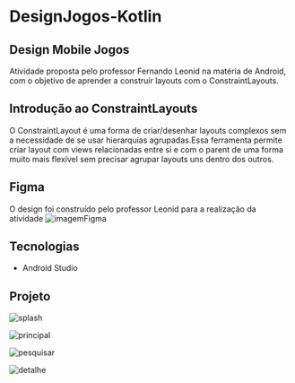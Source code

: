 # DesignJogos-Kotlin

## Design Mobile Jogos
Atividade proposta pelo professor Fernando Leonid na matéria de Android, com o objetivo de aprender a construir layouts com o ConstraintLayouts.

## Introdução ao ConstraintLayouts
O ConstraintLayout é uma forma de criar/desenhar layouts complexos sem a necessidade de se usar hierarquias agrupadas.Essa ferramenta permite criar layout com views relacionadas entre si e com o parent de uma forma muito mais flexível sem precisar agrupar layouts uns dentro dos outros.

## Figma
O design foi construído pelo professor Leonid para a realização da atividade
![imagemFigma](https://www.figma.com/file/Kd3NCtpvK2jcYT5clnrNTx/INDMO---GAMES-(Aula)?node-id=0%3A1)

## Tecnologias
* Android Studio

## Projeto 


![splash](https://user-images.githubusercontent.com/88786336/168148679-aa7fb3d3-8ef2-48e5-9ff7-5449fb93af13.png)

![principal](https://user-images.githubusercontent.com/88786336/168148856-2946751e-a66a-447a-94af-54a8534cb43c.PNG)

![pesquisar](https://user-images.githubusercontent.com/88786336/168148994-f878e13b-7f8b-4c2b-9ebe-fd9e2b5fd310.PNG)

![detalhe](https://user-images.githubusercontent.com/88786336/168149024-c3f237f2-4273-48ac-a40a-05ee6a63fd69.PNG)
